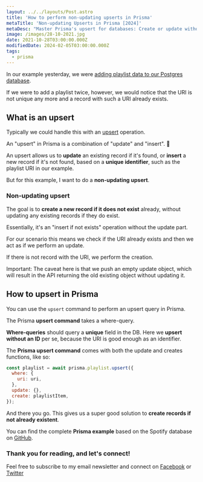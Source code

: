 ```yaml
---
layout: ../../layouts/Post.astro
title: 'How to perform non-updating upserts in Prisma'
metaTitle: 'Non-updating Upserts in Prisma [2024]'
metaDesc: "Master Prisma's upsert for databases: Create or update without ID - ideal for API queries and filters."
image: /images/28-10-2021.jpg
date: 2021-10-28T03:00:00.000Z
modifiedDate: 2024-02-05T03:00:00.000Z
tags:
  - prisma
---
```


In our example yesterday, we were [adding playlist data to our Postgres database](https://daily-dev-tips.com/posts/nextjs-posting-data-to-postgres-through-prisma/).

If we were to add a playlist twice, however, we would notice that the URI is not unique any more and a record with such a URI already exists.
## What is an upsert
Typically we could handle this with an <a href="https://www.prisma.io/docs/orm/prisma-client/queries/crud#update-or-create-records" target="_blank">upsert</a> operation. 

An "upsert" in Prisma is a combination of "update" and "insert". 👀

An upsert allows us to **update** an existing record if it's found, or **insert** a new record if it's not found, based on a **unique identifier**, such as the playlist URI in our example. 

But for this example, I want to do a **non-updating upsert**. 

### Non-updating upsert
The goal is to **create a new record if it does not exist** already, without updating any existing records if they do exist.

Essentially, it's an "insert if not exists" operation without the update part.

For our scenario this means we check if the URI already exists and then we act as if we perform an update.

If there is not record with the URI, we perform the creation.

Important: The caveat here is that we push an empty update object, which will result in the API returning the old existing object without updating it.

## How to upsert in Prisma

You can use the `upsert` command to perform an upsert query in Prisma.

The Prisma **upsert command** takes a where-query. 

**Where-queries** should query a **unique** field in the DB. Here we **upsert without an ID** per se, because the URI is good enough as an identifier.

The **Prisma upsert command** comes with both the update and creates functions, like so:

```js
const playlist = await prisma.playlist.upsert({
  where: {
    uri: uri,
  },
  update: {},
  create: playlistItem,
});
```

And there you go. This gives us a super good solution to **create records if not already existent**.

You can find the complete **Prisma example** based on the Spotify database on [GitHub](https://github.com/rebelchris/next-spotify-login/tree/upsert-data).

### Thank you for reading, and let's connect!

Feel free to subscribe to my email newsletter and connect on [Facebook](https://www.facebook.com/DailyDevTipsBlog) or [Twitter](https://twitter.com/DailyDevTips1)
